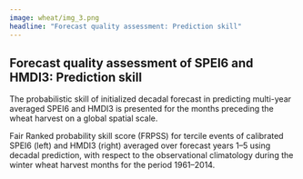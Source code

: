 ```yaml
---
image: wheat/img_3.png
headline: "Forecast quality assessment: Prediction skill"
---
```

## Forecast quality assessment of SPEI6 and HMDI3: Prediction skill

The probabilistic skill of initialized decadal forecast in predicting multi-year averaged SPEI6 and HMDI3 is presented for the months preceding the wheat harvest on a global spatial scale.

Fair Ranked probability skill score (FRPSS) for tercile events of calibrated SPEI6 (left) and HMDI3  (right) averaged over forecast years 1–5 using decadal prediction, with respect to the observational climatology during the winter wheat harvest months for the period 1961–2014.